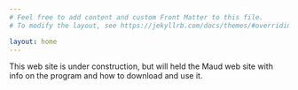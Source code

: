 ```yaml
---
# Feel free to add content and custom Front Matter to this file.
# To modify the layout, see https://jekyllrb.com/docs/themes/#overriding-theme-defaults

layout: home
---
```


This web site is under construction, but will held the Maud web site with info on the program and how to download and use it.